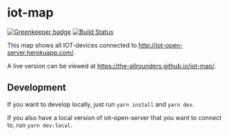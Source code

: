 # iot-map

[![Greenkeeper badge](https://badges.greenkeeper.io/the-allrounders/iot-map.svg)](https://greenkeeper.io/)
[![Build Status](https://travis-ci.org/the-allrounders/iot-map.svg?branch=master)](https://travis-ci.org/the-allrounders/iot-map)

This map shows all IOT-devices connected to http://iot-open-server.herokuapp.com/.

A live version can be viewed at https://the-allrounders.github.io/iot-map/.


## Development

If you want to develop locally, just run `yarn install` and `yarn dev`.

If you also have a local version of iot-open-server that you want to connect to, run `yarn dev:local`.
